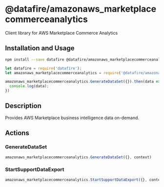 # @datafire/amazonaws_marketplacecommerceanalytics

Client library for AWS Marketplace Commerce Analytics

## Installation and Usage
```bash
npm install --save datafire @datafire/amazonaws_marketplacecommerceanalytics
```

```js
let datafire = require('datafire');
let amazonaws_marketplacecommerceanalytics = require('@datafire/amazonaws_marketplacecommerceanalytics').create();

amazonaws_marketplacecommerceanalytics.GenerateDataSet({}).then(data => {
  console.log(data);
})
```

## Description
Provides AWS Marketplace business intelligence data on-demand.

## Actions
### GenerateDataSet



```js
amazonaws_marketplacecommerceanalytics.GenerateDataSet({}, context)
```


### StartSupportDataExport



```js
amazonaws_marketplacecommerceanalytics.StartSupportDataExport({}, context)
```


